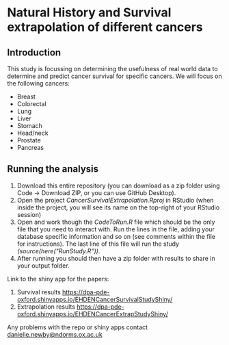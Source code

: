 Natural History and Survival extrapolation of different cancers
========================================================================================================================================================

## Introduction
This study is focussing on determining the usefulness of real world data to determine and predict cancer survival for specific cancers. We will focus on the following cancers:
* Breast
* Colorectal
* Lung
* Liver
* Stomach
* Head/neck
* Prostate
* Pancreas

## Running the analysis
1) Download this entire repository (you can download as a zip folder using Code -> Download ZIP, or you can use GitHub Desktop). 
2) Open the project <i>CancerSurvivalExtrapolation.Rproj</i> in RStudio (when inside the project, you will see its name on the top-right of your RStudio session)
3) Open and work though the <i>CodeToRun.R</i> file which should be the only file that you need to interact with. Run the lines in the file, adding your database specific information and so on (see comments within the file for instructions). The last line of this file will run the study <i>(source(here("RunStudy.R"))</i>.     
4) After running you should then have a zip folder with results to share in your output folder.

Link to the shiny app for the papers: 
1) Survival results https://dpa-pde-oxford.shinyapps.io/EHDENCancerSurvivalStudyShiny/
2) Extrapolation results https://dpa-pde-oxford.shinyapps.io/EHDENCancerExtrapStudyShiny/

Any problems with the repo or shiny apps contact danielle.newby@ndorms.ox.ac.uk
